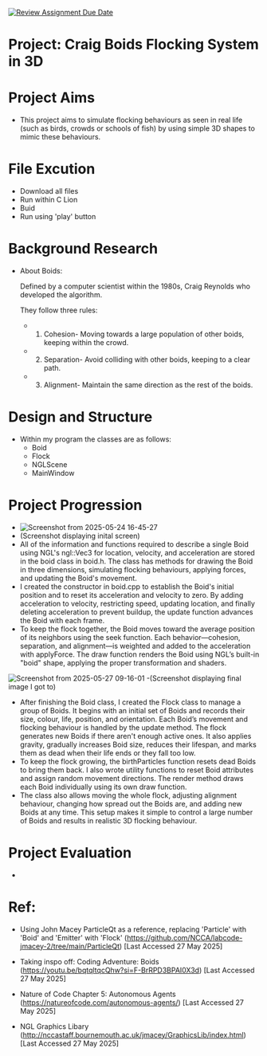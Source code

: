 [![Review Assignment Due Date](https://classroom.github.com/assets/deadline-readme-button-22041afd0340ce965d47ae6ef1cefeee28c7c493a6346c4f15d667ab976d596c.svg)](https://classroom.github.com/a/hhQzWvz6)


# Project: Craig Boids Flocking System in 3D

# Project Aims
- This project aims to simulate flocking behaviours as seen in real life (such as birds, crowds or schools of fish) by using simple 3D shapes to mimic these behaviours.

# File Excution
- Download all files
- Run within C Lion
- Buid
- Run using 'play' button

# Background Research
- About Boids:

  Defined by a computer scientist within the 1980s, Craig Reynolds who developed the algorithm.

    They follow three rules:
     - 1) Cohesion- Moving towards a large population of other boids, keeping within the crowd.
     - 2) Separation- Avoid colliding with other boids, keeping to a clear path.
     - 3) Alignment- Maintain the same direction as the rest of the boids.


# Design and Structure
  - Within my program the classes are as follows:
    - Boid
    - Flock
    - NGLScene
    - MainWindow


# Project Progression
- ![Screenshot from 2025-05-24 16-45-27](https://github.com/user-attachments/assets/5e9e954f-ad1d-4047-b10c-9401d521bdbd)
- (Screenshot displaying inital screen)
- All of the information and functions required to describe a single Boid using NGL's ngl::Vec3 for location, velocity, and acceleration are stored in the boid class in boid.h. The class has methods for drawing the Boid in three dimensions, simulating flocking behaviours, applying forces, and updating the Boid's movement.
- I created the constructor in boid.cpp to establish the Boid's initial position and to reset its acceleration and velocity to zero. By adding acceleration to velocity, restricting speed, updating location, and finally deleting acceleration to prevent buildup, the update function advances the Boid with each frame.
- To keep the flock together, the Boid moves toward the average position of its neighbors using the seek function. Each behavior—cohesion, separation, and alignment—is weighted and added to the acceleration with applyForce. The draw function renders the Boid using NGL’s built-in "boid" shape, applying the proper transformation and shaders.

![Screenshot from 2025-05-27 09-16-01](https://github.com/user-attachments/assets/b344e2c8-b5ed-4972-91ec-4db19fa12315)
-(Screenshot displaying final image I got to)
- After finishing the Boid class, I created the Flock class to manage a group of Boids. It begins with an initial set of Boids and records their size, colour, life, position, and orientation. Each Boid’s movement and flocking behaviour is handled by the update method. The flock generates new Boids if there aren't enough active ones. It also applies gravity, gradually increases Boid size, reduces their lifespan, and marks them as dead when their life ends or they fall too low.
- To keep the flock growing, the birthParticles function resets dead Boids to bring them back. I also wrote utility functions to reset Boid attributes and assign random movement directions. The render method draws each Boid individually using its own draw function.
- The class also allows moving the whole flock, adjusting alignment behaviour, changing how spread out the Boids are, and adding new Boids at any time. This setup makes it simple to control a large number of Boids and results in realistic 3D flocking behaviour.

# Project Evaluation
- 

# Ref:
- Using John Macey ParticleQt as a reference, replacing 'Particle' with 'Boid' and 'Emitter' with 'Flock' (https://github.com/NCCA/labcode-jmacey-2/tree/main/ParticleQt) [Last Accessed 27 May 2025]

- Taking inspo off: Coding Adventure: Boids (https://youtu.be/bqtqltqcQhw?si=F-BrRPD3BPAI0X3d) [Last Accessed 27 May 2025]

- Nature of Code Chapter 5: Autonomous Agents (https://natureofcode.com/autonomous-agents/) [Last Accessed 27 May 2025]

- NGL Graphics Libary (http://nccastaff.bournemouth.ac.uk/jmacey/GraphicsLib/index.html) [Last Accessed 27 May 2025]

